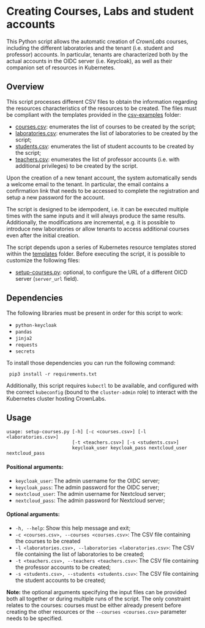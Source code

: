# Creating Courses, Labs and student accounts
This Python script allows the automatic creation of *CrownLabs* courses, including the different laboratories and the tenant (i.e. student and professor) accounts. In particular, tenants are characterized both by the actual accounts in the OIDC server (i.e. Keycloak), as well as their companion set of resources in Kubernetes.

## Overview
This script processes different CSV files to obtain the information regarding the resources characteristics of the resources to be created. The files must be compliant with the templates provided in the [csv-examples](csv-examples) folder:

* [courses.csv](csv-examples/courses.csv): enumerates the list of courses to be created by the script;
* [laboratories.csv](csv-examples/laboratories.csv): enumerates the list of laboratories to be created by the script;
* [students.csv](csv-examples/students.csv): enumerates the list of student accounts to be created by the script;
* [teachers.csv](csv-examples/teachers.csv): enumerates the list of professor accounts (i.e. with additional privileges) to be created by the script.

Upon the creation of a new tenant account, the system automatically sends a welcome email to the tenant. In particular, the email contains a confirmation link that needs to be accessed to complete the registration and setup a new password for the account.

The script is designed to be idempodent, i.e. it can be executed multiple times with the same inputs and it will always produce the same results. Additionally, the modifications are incremental, e.g. it is possible to introduce new laboratories or allow tenants to access additional courses even after the initial creation.

The script depends upon a series of Kubernetes resource templates stored within the [templates](templates) folder.
Before executing the script, it is possible to customize the following files:
- [setup-courses.py](setup-courses.py): optional, to configure the URL of a different OICD server (`server_url` field).

## Dependencies
The following libraries must be present in order for this script to work:
- `python-keycloak`
- `pandas`
- `jinja2`
- `requests`
- `secrets`

To install those dependencies you can run the following command:
````
 pip3 install -r requirements.txt
````

Additionally, this script requires `kubectl` to be available, and configured with the correct `kubeconfig` (bound to the `cluster-admin` role) to interact with the Kubernetes cluster hosting CrownLabs.

## Usage

```
usage: setup-courses.py [-h] [-c <courses.csv>] [-l <laboratories.csv>]
                        [-t <teachers.csv>] [-s <students.csv>]
                        keycloak_user keycloak_pass nextcloud_user nextcloud_pass
```

#### Positional arguments:

* `keycloak_user`: The admin username for the OIDC server;
* `keycloak_pass`: The admin password for the OIDC server;
* `nextcloud_user`: The admin username for Nextcloud server;
* `nextcloud_pass`: The admin password for Nextcloud server;

#### Optional arguments:

* `-h, --help`: Show this help message and exit;
* `-c <courses.csv>, --courses <courses.csv>`: The CSV file containing the courses to be created
* `-l <laboratories.csv>, --laboratories <laboratories.csv>`: The CSV file containing the list of laboratories to be created;
* `-t <teachers.csv>, --teachers <teachers.csv>`: The CSV file containing the professor accounts to be created;
* `-s <students.csv>, --students <students.csv>`: The CSV file containing the student accounts to be created;

**Note:** the optional arguments specifying the input files can be provided both all together or during multiple runs of the script. The only constraint relates to the courses: courses must be either already present before creating the other resources or the `--courses <courses.csv>` parameter needs to be specified.
